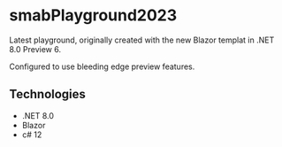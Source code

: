 # smabPlayground2023

Latest playground, originally created with the new Blazor templat in .NET 8.0 Preview 6.

Configured to use bleeding edge preview features.

## Technologies

- .NET 8.0
- Blazor
- c# 12
